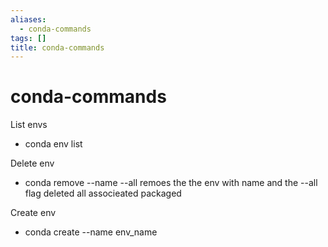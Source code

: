 ```yaml
---
aliases:
  - conda-commands
tags: []
title: conda-commands
---
```


# conda-commands

List envs
- conda env list

Delete env
- conda remove --name <my-env> --all
remoes the the env with name <my-env> and the --all flag deleted all associeated packaged

Create env
- conda create --name env_name
